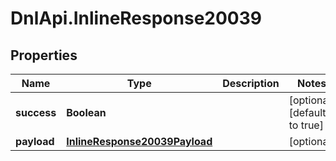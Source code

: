 # DnlApi.InlineResponse20039

## Properties
Name | Type | Description | Notes
------------ | ------------- | ------------- | -------------
**success** | **Boolean** |  | [optional] [default to true]
**payload** | [**InlineResponse20039Payload**](InlineResponse20039Payload.md) |  | [optional] 


